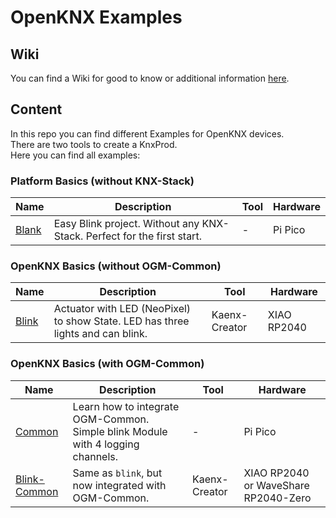 # OpenKNX Examples

## Wiki
You can find a Wiki for good to know or additional information [here](https://github.com/thewhobox/KNX_Test/wiki).  

## Content

In this repo you can find different Examples for OpenKNX devices.  
There are two tools to create a KnxProd.  
Here you can find all examples:

### Platform Basics (without KNX-Stack)
|Name|Description|Tool|Hardware|
|---|---|---|---|
|[Blank](PiPico_RP2040_Blank/)|Easy Blink project. Without any KNX-Stack. Perfect for the first start.|-|Pi Pico|

### OpenKNX Basics (without OGM-Common)
|Name|Description|Tool|Hardware|
|---|---|---|---|
|[Blink](XIAO_RP2040_Blink/)|Actuator with LED (NeoPixel) to show State. LED has three lights and can blink.|Kaenx-Creator|XIAO RP2040|

### OpenKNX Basics (with OGM-Common)
|Name|Description|Tool|Hardware|
|---|---|---|---|
|[Common](PiPico_RP2040_Common/)|Learn how to integrate OGM-Common. Simple blink Module with 4 logging channels.|-|Pi Pico|
|[Blink-Common](XIAO_WS_RP2040_Blink_Common/)|Same as `blink`, but now integrated with OGM-Common.|Kaenx-Creator|XIAO RP2040 or WaveShare RP2040-Zero|